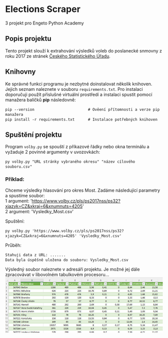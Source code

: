 # Elections Scraper
3 projekt pro Engeto Python Academy

## Popis projektu
Tento projekt slouží k extrahování výsledků voleb do poslanecké snmovny z roku 2017 ze stránek [Českého Statistického Úřadu](https://www.volby.cz/pls/ps2017nss/ps3?xjazyk=CZ#4).

## Knihovny
Ke správné funkci programu je nezbytné doinstalovat několik knihoven. Jejich seznam naleznete v souboru `requirements.txt`. Pro instalaci doporučuji použít příslušné virtuální prostředí a instalaci spustit pomocí manažera balíčků **pip** následovně:

```
pip --version                        # Ověení přítomnosti a verze pip manažera
pip install -r requirements.txt      # Instalace potřebných knihoven
```

## Spuštění projektu
Program `volby.py` se spouští z příkazové řádky nebo okna terminálu a vyžaduje 2 povinné argumenty v uvozovkách:
```
py volby.py "URL stránky vybraného okresu" "název cílového souboru.csv"
```
### Příklad:
Chceme výsledky hlasování pro okres Most. Zadáme následující parametry a spustíme soubor:  
1 argument: 'https://www.volby.cz/pls/ps2017nss/ps32?xjazyk=CZ&xkraj=6&xnumnuts=4205'  
2 argument: 'Vysledky_Most.csv'  

Spuštění:  
```
py volby.py 'https://www.volby.cz/pls/ps2017nss/ps32?xjazyk=CZ&xkraj=6&xnumnuts=4205' 'Vysledky_Most.csv'
```
Průběh:  
```
Stahuji data z URL: .......  
Data byla úspěšně uložena do souboru: Vysledky_Most.csv
```
Výsledný soubor naleznete v adresáři projektu. Je možné jej dále zpracovávat v libovolném tabulkovém procesoru...  
![Náhled](nahled.png)
